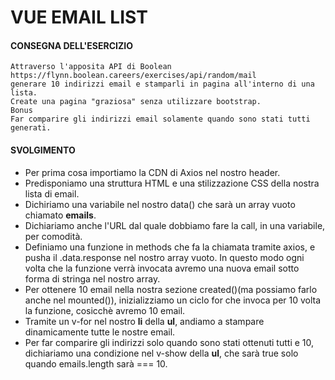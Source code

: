 # VUE EMAIL LIST

#### CONSEGNA DELL'ESERCIZIO 

```
Attraverso l'apposita API di Boolean
https://flynn.boolean.careers/exercises/api/random/mail
generare 10 indirizzi email e stamparli in pagina all'interno di una lista.
Create una pagina "graziosa" senza utilizzare bootstrap.
Bonus
Far comparire gli indirizzi email solamente quando sono stati tutti generati.
```

#### SVOLGIMENTO

- Per prima cosa importiamo la CDN di Axios nel nostro header.
- Predisponiamo una struttura HTML e una stilizzazione CSS della nostra lista di email.
- Dichiriamo una variabile nel nostro data() che sarà un array vuoto chiamato **emails**.
- Dichiariamo anche l'URL dal quale dobbiamo fare la call, in una variabile, per comodità.
- Definiamo una funzione in methods che fa la chiamata tramite axios, e pusha il .data.response nel nostro array vuoto. In questo modo ogni volta che la funzione verrà invocata avremo una nuova email sotto forma di stringa nel nostro array.
- Per ottenere 10 email nella nostra sezione created()(ma possiamo farlo anche nel mounted()), inizializziamo un ciclo for che invoca per 10 volta la funzione, cosicchè avremo 10 email.
- Tramite un v-for nel nostro **li** della **ul**, andiamo a stampare dinamicamente tutte le nostre email.
- Per far comparire gli indirizzi solo quando sono stati ottenuti tutti e 10, dichiariamo una condizione nel v-show della **ul**, che sarà true solo quando emails.length sarà === 10.




